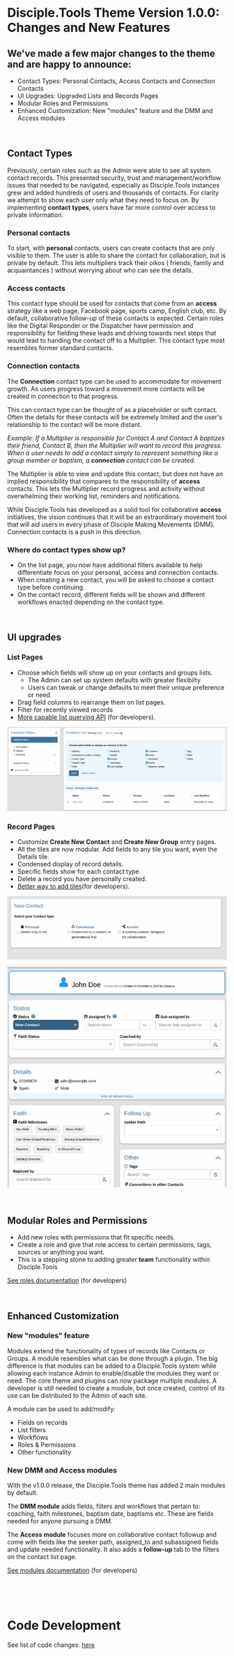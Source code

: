 # Disciple.Tools Theme Version 1.0.0: Changes and New Features

## We've made a few major changes to the theme and are happy to announce:
- Contact Types: Personal Contacts, Access Contacts and Connection Contacts 
- UI Upgrades: Upgraded Lists and Records Pages
- Modular Roles and Permissions
- Enhanced Customization: New "modules" feature and the DMM and Access modules

&nbsp;&nbsp;

## Contact Types
Previously, certain roles such as the Admin were able to see all system contact records. This presented security, trust and management/workflow issues that needed to be navigated, especially as Disciple.Tools instances grew and added hundreds of users and thousands of contacts.  For clarity we attempt to show each user only what they need to focus on.  By implementing **contact types**, users have far more control over access to private information.

### **Personal** contacts  
To start, with **personal** contacts, users can create contacts that are only visible to them. The user is able to share the contact for collaboration, but is private by default. This lets multipliers track their oikos ( friends, family and acquaintances ) without worrying about who can see the details.

### **Access** contacts  
This contact type should be used for contacts that come from an **access** strategy like a web page, Facebook page, sports camp, English club, etc.  By default, collaborative follow-up of these contacts is expected. Certain roles like the Digital Responder or the Dispatcher have permission and responsibility for fielding these leads and driving towards next steps that would lead to handing the contact off to a Multiplier.  This contact type most resembles former standard contacts.  

### **Connection** contacts  
The **Connection** contact type can be used to accommodate for movement growth.  As users progress toward a movement more contacts will be created in connection to that progress. 

This can contact type can be thought of as a placeholder or soft contact.  Often the details for these contacts will be extremely limited and the user's relationship to the contact will be more distant.  

*Example: If a Multiplier is responsible for Contact A and Contact A baptizes their friend, Contact B, then the Multiplier will want to record this progress. When a user needs to add a contact simply to represent something like a group member or baptism, a **connection** contact can be created.* 

The Multiplier is able to view and update this contact, but does not have an implied responsibility that compares to the responsibility of **access** contacts.  This lets the Multiplier record progress and activity without overwhelming their working list, reminders and notifications. 

While Disciple.Tools has developed as a solid tool for collaborative **access** initiatives, the vision continues that it will be an extraordinary movement tool that will aid users in every phase of Disciple Making Movements (DMM).  Connection contacts is a push in this direction. 

### Where do contact types show up?
- On the list page, you now have additional filters available to help differentiate focus on your personal, access and connection contacts.
- When creating a new contact, you will be asked to choose a contact type before continuing.
- On the contact record, different fields will be shown and different workflows enacted depending on the contact type.


&nbsp;&nbsp;

## UI upgrades

### List Pages
- Choose which fields will show up on your contacts and groups lists.
  - The Admin can set up system defaults with greater flexibilty
  - Users can tweak or change defaults to meet their unique preference or need
- Drag field columns to rearrange them on list pages.
- Filter for recently viewed records
- [More capable list querying API](../list-query.md) (for developers).

![](../../assets/select-list-fields.png)

### Record Pages
- Customize **Create New Contact** and **Create New Group** entry pages.
- All the tiles are now modular. Add fields to any tile you want, even the Details tile.
- Condensed display of record details.
- Specific fields show for each contact type.
- Delete a record you have personally created.
- [Better way to add tiles](../field-and-tiles.md)(for developers).

![](../../assets/create-contact-types.png)

![](../../assets/contact-details.png)

&nbsp;&nbsp;

## Modular Roles and Permissions
- Add new roles with permissions that fit specific needs. 
- Create a role and give that role access to certain permissions, tags, sources or anything you want.
- This is a stepping stone to adding greater **team** functionality within Disciple.Tools

[See roles documentation](../roles-permissions.md) (for developers)

&nbsp;&nbsp;

## Enhanced Customization 

### New "modules" feature
Modules extend the functionality of types of records like Contacts or Groups. A module resembles what can be done through a plugin. The big difference is that modules can be added to a Disciple.Tools system while allowing each instance Admin to enable/disable the modules they want or need. The core theme and plugins can now package multiple modules.  A developer is still needed to create a module, but once created, control of its use can be distributed to the Admin of each site.

A module can be used to add/modify:
- Fields on records
- List filters
- Workflows
- Roles & Permissions
- Other functionality

### New DMM and Access modules  
With the v1.0.0 release, the Disciple.Tools theme has added 2 main modules by default.

The **DMM module** adds fields, filters and workflows that pertain to: coaching, faith milestones, baptism date, baptisms etc. These are fields needed for anyone pursuing a DMM. 

The **Access module** focuses more on collaborative contact followup and come with fields like the seeker path, assigned_to and subassigned fields and update needed functionality. It also adds a **follow-up** tab to the filters on the contact list page.

[See modules documentation](../modules.md) (for developers)

&nbsp;&nbsp;

&nbsp;&nbsp;

# Code Development
See list of code changes: [here](./v1.0.0-dev-changes.md) 
